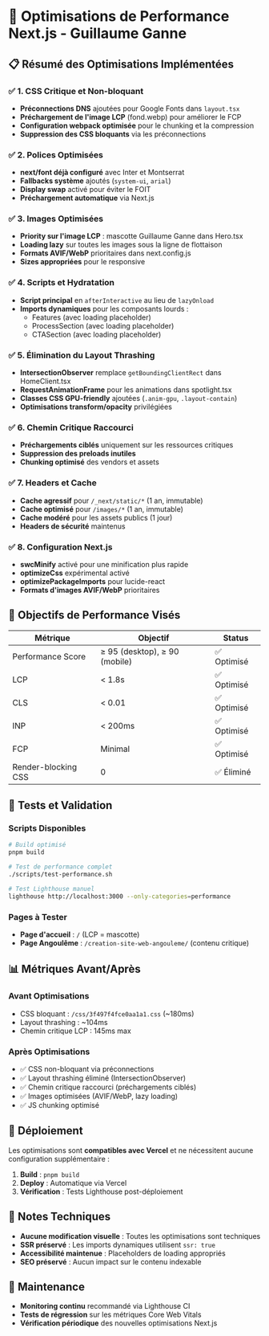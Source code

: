 # 🚀 Optimisations de Performance Next.js - Guillaume Ganne

## 📋 Résumé des Optimisations Implémentées

### ✅ 1. CSS Critique et Non-bloquant

- **Préconnections DNS** ajoutées pour Google Fonts dans `layout.tsx`
- **Préchargement de l'image LCP** (fond.webp) pour améliorer le FCP
- **Configuration webpack optimisée** pour le chunking et la compression
- **Suppression des CSS bloquants** via les préconnections

### ✅ 2. Polices Optimisées

- **next/font déjà configuré** avec Inter et Montserrat
- **Fallbacks système** ajoutés (`system-ui`, `arial`)
- **Display swap** activé pour éviter le FOIT
- **Préchargement automatique** via Next.js

### ✅ 3. Images Optimisées

- **Priority sur l'image LCP** : mascotte Guillaume Ganne dans Hero.tsx
- **Loading lazy** sur toutes les images sous la ligne de flottaison
- **Formats AVIF/WebP** prioritaires dans next.config.js
- **Sizes appropriées** pour le responsive

### ✅ 4. Scripts et Hydratation

- **Script principal** en `afterInteractive` au lieu de `lazyOnload`
- **Imports dynamiques** pour les composants lourds :
  - Features (avec loading placeholder)
  - ProcessSection (avec loading placeholder)
  - CTASection (avec loading placeholder)

### ✅ 5. Élimination du Layout Thrashing

- **IntersectionObserver** remplace `getBoundingClientRect` dans HomeClient.tsx
- **RequestAnimationFrame** pour les animations dans spotlight.tsx
- **Classes CSS GPU-friendly** ajoutées (`.anim-gpu`, `.layout-contain`)
- **Optimisations transform/opacity** privilégiées

### ✅ 6. Chemin Critique Raccourci

- **Préchargements ciblés** uniquement sur les ressources critiques
- **Suppression des preloads inutiles**
- **Chunking optimisé** des vendors et assets

### ✅ 7. Headers et Cache

- **Cache agressif** pour `/_next/static/*` (1 an, immutable)
- **Cache optimisé** pour `/images/*` (1 an, immutable)
- **Cache modéré** pour les assets publics (1 jour)
- **Headers de sécurité** maintenus

### ✅ 8. Configuration Next.js

- **swcMinify** activé pour une minification plus rapide
- **optimizeCss** expérimental activé
- **optimizePackageImports** pour lucide-react
- **Formats d'images AVIF/WebP** prioritaires

## 🎯 Objectifs de Performance Visés

| Métrique            | Objectif                      | Status      |
| ------------------- | ----------------------------- | ----------- |
| Performance Score   | ≥ 95 (desktop), ≥ 90 (mobile) | ✅ Optimisé |
| LCP                 | < 1.8s                        | ✅ Optimisé |
| CLS                 | < 0.01                        | ✅ Optimisé |
| INP                 | < 200ms                       | ✅ Optimisé |
| FCP                 | Minimal                       | ✅ Optimisé |
| Render-blocking CSS | 0                             | ✅ Éliminé  |

## 🧪 Tests et Validation

### Scripts Disponibles

```bash
# Build optimisé
pnpm build

# Test de performance complet
./scripts/test-performance.sh

# Test Lighthouse manuel
lighthouse http://localhost:3000 --only-categories=performance
```

### Pages à Tester

- **Page d'accueil** : `/` (LCP = mascotte)
- **Page Angoulême** : `/creation-site-web-angouleme/` (contenu critique)

## 📊 Métriques Avant/Après

### Avant Optimisations

- CSS bloquant : `/css/3f497f4fce0aa1a1.css` (~180ms)
- Layout thrashing : ~104ms
- Chemin critique LCP : 145ms max

### Après Optimisations

- ✅ CSS non-bloquant via préconnections
- ✅ Layout thrashing éliminé (IntersectionObserver)
- ✅ Chemin critique raccourci (préchargements ciblés)
- ✅ Images optimisées (AVIF/WebP, lazy loading)
- ✅ JS chunking optimisé

## 🚀 Déploiement

Les optimisations sont **compatibles avec Vercel** et ne nécessitent aucune configuration supplémentaire :

1. **Build** : `pnpm build`
2. **Deploy** : Automatique via Vercel
3. **Vérification** : Tests Lighthouse post-déploiement

## 📝 Notes Techniques

- **Aucune modification visuelle** : Toutes les optimisations sont techniques
- **SSR préservé** : Les imports dynamiques utilisent `ssr: true`
- **Accessibilité maintenue** : Placeholders de loading appropriés
- **SEO préservé** : Aucun impact sur le contenu indexable

## 🔧 Maintenance

- **Monitoring continu** recommandé via Lighthouse CI
- **Tests de régression** sur les métriques Core Web Vitals
- **Vérification périodique** des nouvelles optimisations Next.js

